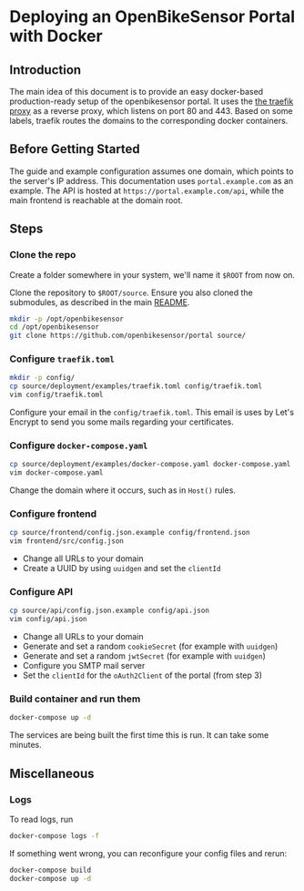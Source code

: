 # Deploying an OpenBikeSensor Portal with Docker

## Introduction

The main idea of this document is to provide an easy docker-based
production-ready setup of the openbikesensor portal.  It uses the [the traefik
proxy](https://doc.traefik.io/traefik/) as a reverse proxy, which listens
on port 80 and 443.  Based on some labels, traefik routes the domains to the
corresponding docker containers.

## Before Getting Started

The guide and example configuration assumes one domain, which points to the
server's IP address. This documentation uses `portal.example.com` as an
example. The API is hosted at `https://portal.example.com/api`, while the main
frontend is reachable at the domain root.

## Steps

### Clone the repo

Create a folder somewhere in your system, we'll name it `$ROOT` from now on.

Clone the repository to `$ROOT/source`.  Ensure you also cloned the submodules,
as described in the main [README](../README.md).

```bash
mkdir -p /opt/openbikesensor
cd /opt/openbikesensor
git clone https://github.com/openbikesensor/portal source/
```

### Configure `traefik.toml`

```bash
mkdir -p config/
cp source/deployment/examples/traefik.toml config/traefik.toml
vim config/traefik.toml
```

Configure your email in the `config/traefik.toml`. This email is uses by
Let's Encrypt to send you some mails regarding your certificates.

### Configure `docker-compose.yaml`

```bash
cp source/deployment/examples/docker-compose.yaml docker-compose.yaml
vim docker-compose.yaml
```

Change the domain where it occurs, such as in `Host()` rules.

### Configure frontend

```bash
cp source/frontend/config.json.example config/frontend.json
vim frontend/src/config.json
```

* Change all URLs to your domain
* Create a UUID by using `uuidgen` and set the `clientId`

### Configure API

```bash
cp source/api/config.json.example config/api.json
vim config/api.json
```

* Change all URLs to your domain
* Generate and set a random `cookieSecret` (for example with `uuidgen`)
* Generate and set a random `jwtSecret` (for example with `uuidgen`)
* Configure you SMTP mail server
* Set the `clientId` for the `oAuth2Client` of the portal (from step 3)

### Build container and run them

```bash
docker-compose up -d
```

The services are being built the first time this is run. It can take some
minutes.

## Miscellaneous

### Logs

To read logs, run

```bash
docker-compose logs -f
```

If something went wrong, you can reconfigure your config files and rerun:

```bash
docker-compose build
docker-compose up -d
```
